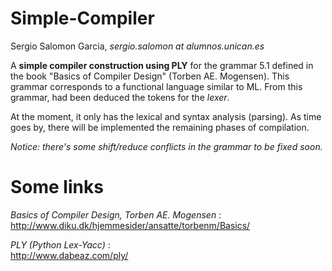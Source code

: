 Simple-Compiler
===============

Sergio Salomon Garcia, *sergio.salomon at alumnos.unican.es*

A **simple compiler construction using PLY** for the grammar 5.1 defined in the 
book "Basics of Compiler Design" (Torben AE. Mogensen). 
This grammar corresponds to a functional language similar to ML.
From this grammar, had been deduced the tokens for the *lexer*.

At the moment, it only has the lexical and syntax analysis (parsing).
As time goes by, there will be implemented the remaining phases of
compilation.


*Notice: there's some shift/reduce conflicts in the grammar to be fixed soon.*


Some links
===============

_Basics of Compiler Design, Torben AE. Mogensen_ :  
http://www.diku.dk/hjemmesider/ansatte/torbenm/Basics/

_PLY (Python Lex-Yacc)_ :  
http://www.dabeaz.com/ply/


